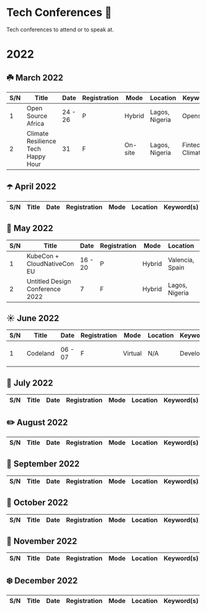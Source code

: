 # Tech Conferences 🎤

Tech conferences to attend or to speak at.

# 2022

## ☘️ March 2022

| S/N | Title                                  | Date      | Registration | Mode      | Location            | Keyword(s)             | URL                                                                     | Perks                                        |
| --- | -------------------------------------- | --------- | ------------ |---------- |-------------------- |----------------------- |------------------------------------------------------------------------ | ---------------------------------------------
| 1   | Open Source Africa                     | 24 - 26   | P            | Hybrid    | Lagos, Nigeria      | Opensource             | [url](https://festival.oscafrica.org/)                                                       | Speaker benefits
| 2   | Climate Resilience Tech Happy Hour     | 31        | F            | On-site   | Lagos, Nigeria      | Fintech, Climate       | [url](https://www.eventbrite.com/e/climate-resilience-tech-happy-hour-tickets-300816950597)  | Network, Cocktails

## ☂️ April 2022

| S/N | Title                                  | Date      | Registration | Mode      | Location            | Keyword(s)             | URL                                                                     | Perks                                        |
| --- | -------------------------------------- | --------- | ------------ |---------- |-------------------- |----------------------- |------------------------------------------------------------------------ | ---------------------------------------------


## 🌸 May 2022

| S/N | Title                                  | Date      | Registration | Mode      | Location            | Keyword(s)             | URL                                                                     | Perks                                        |
| --- | -------------------------------------- | --------- | ------------ |---------- |-------------------- |----------------------- |------------------------------------------------------------------------ | ---------------------------------------------
| 1   | KubeCon + CloudNativeCon EU            | 16 - 20   | P            | Hybrid    | Valencia, Spain     | Cloud Native           | [url](https://events.linuxfoundation.org/kubecon-cloudnativecon-europe) | Virtual and In-person scholarships
| 2   | Untitled Design Conference 2022        | 7         | F            | Hybrid    | Lagos, Nigeria      | UI/UX, Developer

## ☀️ June 2022

| S/N | Title                                  | Date      | Registration | Mode      | Location            | Keyword(s)             | URL                                                                     | Perks                                        |
| --- | -------------------------------------- | --------- | ------------ |---------- |-------------------- |----------------------- |------------------------------------------------------------------------ | ---------------------------------------------
| 1   | Codeland                               | 06 - 07   | F            | Virtual   | N/A                 | Developer              | [url](https://codelandconf.com/)                                        | $200 speaker benefits


## 🍦 July 2022

| S/N | Title                                  | Date      | Registration | Mode      | Location            | Keyword(s)             | URL                                                                     | Perks                                        |
| --- | -------------------------------------- | --------- | ------------ |---------- |-------------------- |----------------------- |------------------------------------------------------------------------ | ---------------------------------------------


## ✏️ August 2022

| S/N | Title                                  | Date      | Registration | Mode      | Location            | Keyword(s)             | URL                                                                     | Perks                                        |
| --- | -------------------------------------- | --------- | ------------ |---------- |-------------------- |----------------------- |------------------------------------------------------------------------ | ---------------------------------------------


## 🍎 September 2022

| S/N | Title                                  | Date      | Registration | Mode      | Location            | Keyword(s)             | URL                                                                     | Perks                                        |
| --- | -------------------------------------- | --------- | ------------ |---------- |-------------------- |----------------------- |------------------------------------------------------------------------ | ---------------------------------------------


## 🍊 October 2022

| S/N | Title                                  | Date      | Registration | Mode      | Location            | Keyword(s)             | URL                                                                     | Perks                                        |
| --- | -------------------------------------- | --------- | ------------ |---------- |-------------------- |----------------------- |------------------------------------------------------------------------ | ---------------------------------------------


## 🍂 November 2022

| S/N | Title                                  | Date      | Registration | Mode      | Location            | Keyword(s)             | URL                                                                     | Perks                                        |
| --- | -------------------------------------- | --------- | ------------ |---------- |-------------------- |----------------------- |------------------------------------------------------------------------ | ---------------------------------------------


## ❄️ December 2022

| S/N | Title                                  | Date      | Registration | Mode      | Location            | Keyword(s)             | URL                                                                     | Perks                                        |
| --- | -------------------------------------- | --------- | ------------ |---------- |-------------------- |----------------------- |------------------------------------------------------------------------ | ---------------------------------------------
